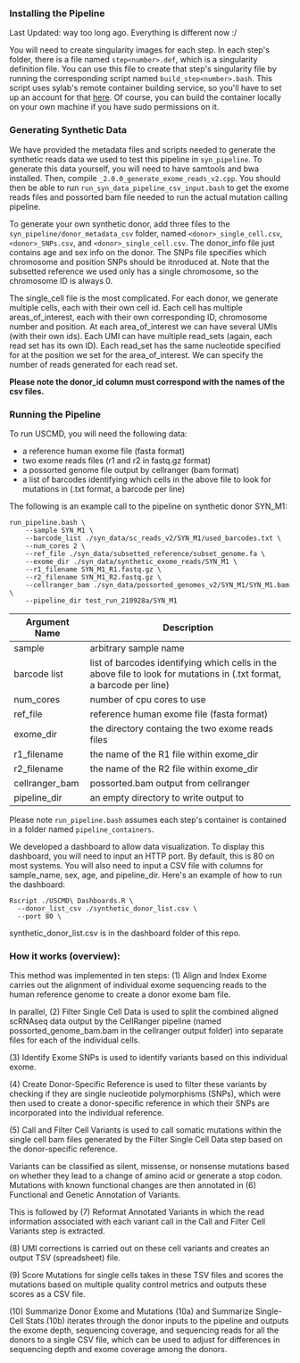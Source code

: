 ### Installing the Pipeline
Last Updated: way too long ago. Everything is different now :/

You will need to create singularity images for each step. In each step's folder, there is a file named `step<number>.def`, which is a singularity definition file. You can use this file to create that step's singularity file by running the corresponding script named `build_step<number>.bash`. This script uses sylab's remote container building service, so you'll have to set up an account for that [here](https://cloud.sylabs.io/builder). Of course, you can build the container locally on your own machine if you have sudo permissions on it.

### Generating Synthetic Data
We have provided the metadata files and scripts needed to generate the synthetic reads data we used to test this pipeline in `syn_pipeline`. To generate this data yourself, you will need to have samtools and bwa installed. Then, compile `_2.0.0_generate_exome_reads_v2.cpp`. You should then be able to run `run_syn_data_pipeline_csv_input.bash` to get the exome reads files and possorted bam file needed to run the actual mutation calling pipeline. 

To generate your own synthetic donor, add three files to the `syn_pipeline/donor_metadata_csv` folder, named `<donor>_single_cell.csv`, `<donor>_SNPs.csv`, and `<donor>_single_cell.csv`. The donor_info file just contains age and sex info on the donor. The SNPs file specifies which chromosome and position SNPs should be itnroduced at. Note that the subsetted reference we used only has a single chromosome, so the chromosome ID is always 0. 

The single_cell file is the most complicated. For each donor, we generate multiple cells, each with their own cell id. Each cell has multiple areas_of_interest,  each with their own corresponding ID, chromosome number and position. At each area_of_interest we can have several UMIs (with their own ids). Each UMI can have multiple read_sets (again, each read set has its own ID). Each read_set has the same nucleotide specified for at the position we set for the area_of_interest. We can specify the number of reads generated for each read set.

**Please note the donor_id column must correspond with the names of the csv files.**

### Running the Pipeline
To run USCMD, you will need the following data:
- a reference human exome file (fasta format)
- two exome reads files (r1 and r2 in fastq.gz format)
- a possorted genome file output by cellranger (bam format)
- a list of barcodes identifying which cells in the above file to look for mutations in (.txt format, a barcode per line)

The following is an example call to the pipeline on synthetic donor SYN_M1:
```
run_pipeline.bash \
    --sample SYN_M1 \
    --barcode_list ./syn_data/sc_reads_v2/SYN_M1/used_barcodes.txt \
    --num_cores 2 \
    --ref_file ./syn_data/subsetted_reference/subset_genome.fa \
    --exome_dir ./syn_data/synthetic_exome_reads/SYN_M1 \
    --r1_filename SYN_M1_R1.fastq.gz \
    --r2_filename SYN_M1_R2.fastq.gz \
    --cellranger_bam ./syn_data/possorted_genomes_v2/SYN_M1/SYN_M1.bam \
    --pipeline_dir test_run_210928a/SYN_M1
```

| Argument Name | Description |
| -- | -- |
| sample | arbitrary sample name |
| barcode list | list of barcodes identifying which cells in the above file to look for mutations in (.txt format, a barcode per line) |
| num_cores | number of cpu cores to use |
| ref_file | reference human exome file (fasta format) |
| exome_dir | the directory containg the two exome reads files |
| r1_filename | the name of the R1 file within exome_dir |
| r2_filename | the name of the R2 file within exome_dir |
| cellranger_bam | possorted.bam output from cellranger |
| pipeline_dir | an empty directory to write output to |

Please note `run_pipeline.bash` assumes each step's container is contained in a folder named `pipeline_containers`.

We developed a dashboard to allow data visualization. To display this dashboard, you will need to input an HTTP port. By default, this is 80 on most systems. You will also need to input a CSV file with columns for sample_name, sex, age, and pipeline_dir. Here's an example of how to run the dashboard:

```
Rscript ./USCMD\ Dashboards.R \
  --donor_list_csv ./synthetic_donor_list.csv \
  --port 80 \
```

synthetic_donor_list.csv is in the dashboard folder of this repo.

### How it works (overview):
This method was implemented in ten steps:
(1) Align and Index Exome carries out the alignment of individual exome sequencing reads to the human reference genome to create a donor exome bam file. 

In parallel, (2) Filter Single Cell Data is used to split the combined aligned scRNAseq data output by the CellRanger pipeline (named possorted_genome_bam.bam in the cellranger output folder) into separate files for each of the individual cells.  

(3) Identify Exome SNPs is used to identify variants based on this individual exome.

(4) Create Donor-Specific Reference is used to filter these variants by checking if they are single nucleotide polymorphisms (SNPs), which were then used to create a donor-specific reference in which their SNPs are incorporated into the individual reference. 

(5) Call and Filter Cell Variants is used to call somatic mutations within the single cell bam files generated by the Filter Single Cell Data step based on the donor-specific reference.  

Variants can be classified as silent, missense, or nonsense mutations based on whether they lead to a change of amino acid or generate a stop codon. Mutations with known functional changes are then annotated in (6) Functional and Genetic Annotation of Variants.

This is followed by (7) Reformat Annotated Variants in which the read information associated with each variant call in the Call and Filter Cell Variants step is extracted. 

(8) UMI corrections is carried out on these cell variants and creates an output TSV (spreadsheet) file. 

(9) Score Mutations for single cells takes in these TSV files and scores the mutations based on multiple quality control metrics and outputs these scores as a CSV file. 

(10) Summarize Donor Exome and Mutations (10a) and Summarize Single-Cell Stats (10b) iterates through the donor inputs to the pipeline and outputs the exome depth, sequencing coverage, and sequencing reads for all the donors to a single CSV file, which can be used to adjust for differences in sequencing depth and exome coverage among the donors.

